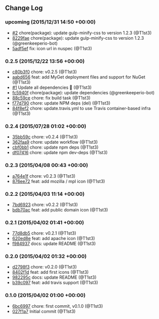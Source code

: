 ## Change Log

### upcoming (2015/12/31 14:50 +00:00)
- [#2](https://github.com/t1st3/license-icons/pull/2) chore(package): update gulp-minify-css to version 1.2.3 (@T1st3)
- [8229fae](https://github.com/T1st3/license-icons/commit/8229fae42a7ae1aaad7f42e5268d4b99515433c8) chore(package): update gulp-minify-css to version 1.2.3 (@greenkeeperio-bot)
- [5adf5ef](https://github.com/T1st3/license-icons/commit/5adf5ef7737622ba98bfd3e1d73229436200725e) fix: icon url in nuspec (@T1st3)

### 0.2.5 (2015/12/22 13:56 +00:00)
- [c80b3f0](https://github.com/T1st3/license-icons/commit/c80b3f0e3d6c4689c0bb98eab1ee1655715f11c9) chore: v0.2.5 (@T1st3)
- [aabd656](https://github.com/T1st3/license-icons/commit/aabd6568396b5e8cb878b4cea053adbea476f0e6) feat: add MyGet deployment files and support for NuGet (@T1st3)
- [#1](https://github.com/t1st3/license-icons/pull/1) Update all dependencies 🌴 (@T1st3)
- [fc5940f](https://github.com/T1st3/license-icons/commit/fc5940f141099e5407c43a786781946063342bed) chore(package): update dependencies (@greenkeeperio-bot)
- [88c59ce](https://github.com/T1st3/license-icons/commit/88c59cea8b703f3c9dfcd80166e814c0213193c5) chore: fix build task (@T1st3)
- [f77d790](https://github.com/T1st3/license-icons/commit/f77d79092f108af0534e2759f331c377d1f6d7b2) chore: update NPM deps (del) (@T1st3)
- [84f8ef2](https://github.com/T1st3/license-icons/commit/84f8ef2a2b167489147a2c5246d4ab20a4857625) chore: update.travis.yml to use Travis container-based infra (@T1st3)

### 0.2.4 (2015/07/28 01:02 +00:00)
- [35bb59c](https://github.com/T1st3/license-icons/commit/35bb59cb4fb5cf322b2c7b76a13b2e59b8cf350b) chore: v0.2.4 (@T1st3)
- [362faa9](https://github.com/T1st3/license-icons/commit/362faa98147d5e1d2d88bc1cff97a9cbc5b61fce) chore: update workflow (@T1st3)
- [cbf0bb1](https://github.com/T1st3/license-icons/commit/cbf0bb11721f1e380a9cb15f7043167e69e2d0be) chore: update npm deps (@T1st3)
- [df07416](https://github.com/T1st3/license-icons/commit/df07416f505b0bd47a191f5abad76d335a0bfcba) chore: update npm dev-deps (@T1st3)

### 0.2.3 (2015/04/08 00:43 +00:00)
- [a764e1f](https://github.com/T1st3/license-icons/commit/a764e1fdc7d830a0df615ece2e5344ce5ef52030) chore: v0.2.3 (@T1st3)
- [876ee72](https://github.com/T1st3/license-icons/commit/876ee728e4772a5dcd2523389805a50acfb90055) feat: add mozilla / mpl icon (@T1st3)

### 0.2.2 (2015/04/03 11:14 +00:00)
- [7bd6923](https://github.com/T1st3/license-icons/commit/7bd6923150afc7c9c5303fe5d6ecf9cad8c8d7c1) chore: v0.2.2 (@T1st3)
- [bdb70ac](https://github.com/T1st3/license-icons/commit/bdb70ac0a50b202c2911e444bbca81b7111d7aee) feat: add public domain icon (@T1st3)

### 0.2.1 (2015/04/02 01:41 +00:00)
- [77d8db5](https://github.com/T1st3/license-icons/commit/77d8db5d379ef566b7a12e4e2e71d26d33855c4b) chore: v0.2.1 (@T1st3)
- [620ed8e](https://github.com/T1st3/license-icons/commit/620ed8edaad3bcaabcb46d112dd7df60cb7b174b) feat: add apache icon (@T1st3)
- [f984937](https://github.com/T1st3/license-icons/commit/f984937c1ee09d92378a1f33c41c6de79a5672b0) docs: update README (@T1st3)

### 0.2.0 (2015/04/02 01:32 +00:00)
- [d2798f3](https://github.com/T1st3/license-icons/commit/d2798f3e4c37948b9464d277397431e39a7d15e3) chore: v0.2.0 (@T1st3)
- [8402f1d](https://github.com/T1st3/license-icons/commit/8402f1d743c8b2c7b435fcf7ef5c1a8799c7a5bc) feat: add first icons (@T1st3)
- [982295c](https://github.com/T1st3/license-icons/commit/982295cb7628712a1a5849b75eed63266b34052c) docs: update README (@T1st3)
- [b39c097](https://github.com/T1st3/license-icons/commit/b39c097f660630eab30945004db8f03f1d796524) feat: add travis support (@T1st3)

### 0.1.0 (2015/04/02 01:00 +00:00)
- [6bc6997](https://github.com/T1st3/license-icons/commit/6bc6997aeacec2b2609b124d25eb658ddf1011e2) chore: first commit, v0.1.0 (@T1st3)
- [027f1a7](https://github.com/T1st3/license-icons/commit/027f1a7add56900643d1039ecc29abdf4041412f) Initial commit (@T1st3)
